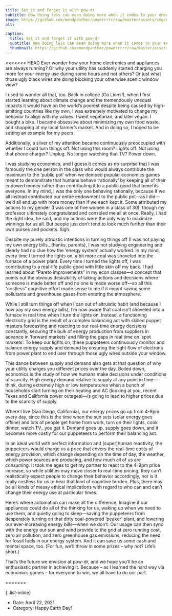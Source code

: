 ```yaml
---
title: Set it and forget it with pow-dr
subtitle: How doing less can mean doing more when it comes to your energy use
image: https://github.com/mondpanther/powdrrrrr/raw/master/assets/img/balance/forposts/flash1.jpg
alt:

caption:
  title: Set it and forget it with pow-dr
  subtitle: How doing less can mean doing more when it comes to your energy use
  thumbnail: https://github.com/mondpanther/powdrrrrr/raw/master/assets/img/balance/forposts/flash1.jpg
---
```


<<<<<<< HEAD
Ever wonder how your home electronics and appliances are always running? Or why your utility has suddenly started charging you more for your energy use during some hours and not others? Or just what those ugly black wires are doing blocking your otherwise scenic window view?

I used to wonder all that, too. Back in college (Go Lions!), when I first started learning about climate change and the tremendously unequal impacts it would have on the world’s poorest despite being caused by high-emitting countries like my own, I was extremely motivated to change my behavior to align with my values. I went vegetarian, and later vegan. I bought a bike. I became obsessive about minimizing my own food waste, and shopping at my local farmer’s market. And in doing so, I hoped to be setting an example for my peers.

Additionally, a sliver of my attention became continuously preoccupied with whether I could turn things off. Not using this room? Lights off. Not using that phone charger? Unplug. No longer watching that TV? Power down.

I was studying economics, and I guess it comes as no surprise that I was famously the one person in the class who would always contribute the maximum to the ‘public pot’ when we demoed popular economics games meant to demonstrate that humans behave ‘rationally’ by keeping all of their endowed money rather than contributing it to a public good that benefits everyone. In my mind, I was the only one behaving rationally, because if we all instead contributed our entire endowment to the public pot—as I did—we’d all end up with more money than if we each kept it. Some attributed my actions to my gender (I was one of five women in a class of 30), though my professor ultimately congratulated and consoled me all at once. Really, I had the right idea, he said, and my actions were the only way to maximize winnings for us all. But people just don’t tend to look much further than their own purses and pockets. Sigh.

Despite my purely altruistic intentions in turning things off (I was not paying my own energy bills…thanks, parents), I was not studying engineering and clearly had no clue how the ‘energy system’ actually worked. In my mind, every time I turned the lights on, a bit more coal was shoveled into the furnace of a power plant. Every time I turned the lights off, I was contributing to a real-life public good with little skin off my back. I had learned about “Pareto improvements” in my econ classes—a concept that points out the obvious desirability of taking actions and decisions where someone is made better off and no one is made worse off—so all this “costless” cognitive effort made sense to me if it meant saving some pollutants and greenhouse gases from entering the atmosphere.

While I still turn things off when I can out of altruistic habit (and because I now pay my own energy bills), I’m now aware that coal isn’t shoveled into a furnace in real time when I turn the lights on. Instead, a functioning electricity grid is the result of a complex balancing act with skilled puppet masters forecasting and reacting to our real-time energy decisions constantly, securing the bulk of energy production from suppliers in advance in ‘forward markets’ and filling the gaps in real time on ‘spot markets’. To keep our lights on, these puppeteers continuously monitor and balance energy supply and demand by ensuring the right flow of electrons from power plant to end user through those ugly wires outside your window. 

This dance between supply and demand also gets at that question of why your utility charges you different prices over the day. Boiled down, economics is the study of how we humans make decisions under conditions of scarcity. High energy demand relative to supply at any point in time—think, during extremely high or low temperatures when a bunch of households start turning on their heating and AC (looking at you, recent Texas and California power outages)—is going to lead to higher prices due to the scarcity of supply. 

Where I live (San Diego, California), our energy prices go up from 4-9pm every day, since this is the time when the sun sets (solar energy goes offline) and lots of people get home from work, turn on their lights, cook dinner, watch TV…you get it. Demand goes up, supply goes down, and it becomes more costly for our puppeteers to perform their balancing act.

In an ideal world with perfect information and (super)human reactivity, the puppeteers would charge us a price that covers the real-time costs of energy provision, which change depending on the time of day, the weather, which power sources are producing, and how much all of us are consuming. It took me ages to get my partner to react to the 4-9pm price increase, so while utilities may move closer to real-time pricing, they can’t realistically expect people to change their behavior accordingly, nor is it really costless for us to bear that kind of cognitive burden. Plus, there may be all kinds of messy ethical implications with regard to who can and can’t change their energy use at particular times.

Here’s where automation can make all the difference. Imagine if our appliances could do all of the thinking for us, waking up when we need to use them, and quietly going to sleep—saving the puppeteers from desperately turning on that dirty coal-powered ‘peaker’ plant, and lowering our ever-increasing energy bills—when we don’t. Our usage can then sync with the energy our sun and wind provide to the grid at zero running cost, zero air pollution, and zero greenhouse gas emissions, reducing the need for fossil fuels in our energy system. And it can save us some cash and mental space, too. (For fun, we’ll throw in some prizes – why not? Life’s short.) 

That’s the future we envision at pow-dr, and we hope you’ll be an enthusiastic partner in achieving it. Because – as I learned the hard way via economics games – for everyone to win, we all have to do our part.

=======

{:.list-inline}
- Date: April 22, 2021
- Category: Happy Earth Day!

